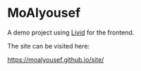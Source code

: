 # MoAlyousef

A demo project using [Livid](https://github.com/MoAlyousef/livid) for the frontend. 

The site can be visited here:

https://moalyousef.github.io/site/
